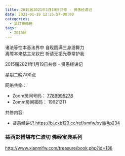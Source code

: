 ```yaml
---
title: 2015届2021年1月19日共修 - 贤愚经讲记
date: 2021-01-19 12:26:57-08:00
categories:
  - 慧灯禅修班
tags:
  - 2015届
---
```


诸法等性本基法界中 自现圆满三身游舞力  
离障本来怙主龙钦巴 祈请无垢光尊常护我  

2015届2021年1月19日共修 - 贤愚经讲记

星期二晚7:00点

网络共修：
- Zoom房间号码： [7789995278](https://us02web.zoom.us/j/7789995278?pwd=VjZmbWJFY2k2K0E5RVB2cTNIQmhqUT09)
- Zomm房间密码： 19621211

共修内容: 

* 贤愚经讲记
  <https://bj.cxb123.cc/ref/xmfw/xyjjj/#p234>

### 益西彭措堪布仁波切 佛经宝典系列
<http://www.xianmifw.com/treasure/book.php?id=138>

